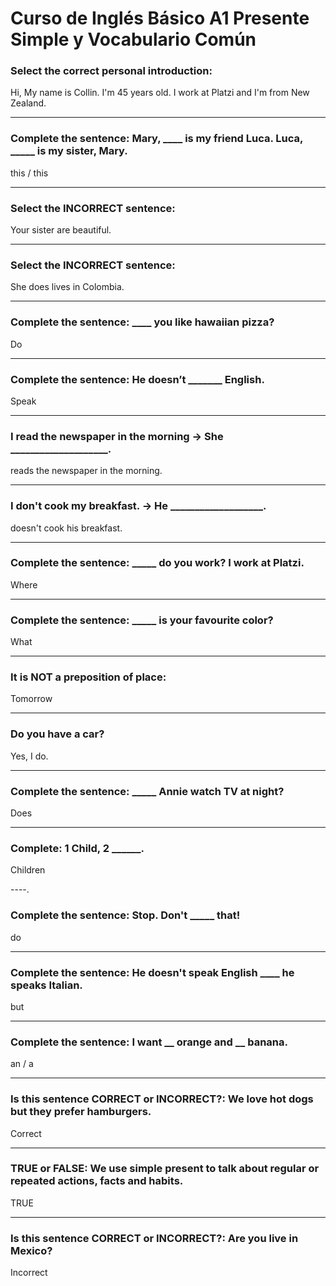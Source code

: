 # Curso de Inglés Básico A1 Presente Simple y Vocabulario Común

### Select the correct personal introduction:
Hi, My name is Collin. I'm 45 years old. I work at Platzi and I'm from New Zealand.
                
----
### Complete the sentence: Mary, ____ is my friend Luca. Luca, _____ is my sister, Mary.
this / this

----
### Select the INCORRECT sentence:
Your sister are beautiful.
                
----
### Select the INCORRECT sentence:
She does lives in Colombia.
                
----
### Complete the sentence: ____ you like hawaiian pizza?
Do
                
----
### Complete the sentence: He doesn’t _______ English.
Speak
                
----
### I read the newspaper in the morning -> She ____________________.
reads the newspaper in the morning.
                
----
### I don't cook my breakfast. -> He ___________________.
doesn't cook his breakfast.
                
----
### Complete the sentence: _____ do you work? I work at Platzi.
Where
                
----
### Complete the sentence: _____ is your favourite color?
What
                
----
### It is NOT a preposition of place:
Tomorrow
                
----
### Do you have a car?
Yes, I do.
                
----
### Complete the sentence: _____ Annie watch TV at night?
Does
                
----
### Complete: 1 Child, 2 ______.
Children
                
----.
### Complete the sentence: Stop. Don't _____ that!
do
                
----
### Complete the sentence: He doesn't speak English ____ he speaks Italian.
but
                
----
### Complete the sentence: I want __ orange and __ banana.
an / a
                
----
### Is this sentence CORRECT or INCORRECT?: We love hot dogs but they prefer hamburgers.
Correct
                
----
### TRUE or FALSE: We use simple present to talk about regular or repeated actions, facts and habits.
TRUE
                
----
### Is this sentence CORRECT or INCORRECT?: Are you live in Mexico?
Incorrect